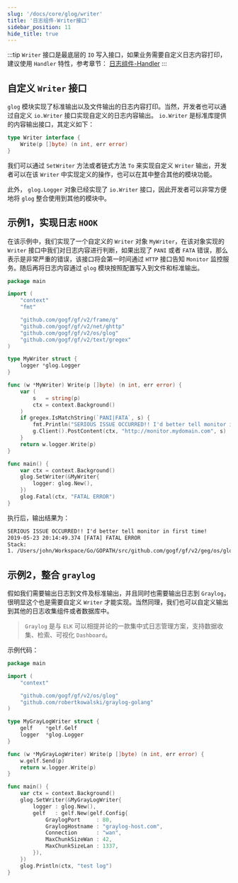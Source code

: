 ```yaml
---
slug: '/docs/core/glog/writer'
title: '日志组件-Writer接口'
sidebar_position: 11
hide_title: true
---
```

:::tip
`Writer` 接口是最底层的 `IO` 写入接口，如果业务需要自定义日志内容打印，建议使用 `Handler` 特性，参考章节： [日志组件-Handler](日志组件-Handler.md)
:::
## 自定义 `Writer` 接口

`glog` 模块实现了标准输出以及文件输出的日志内容打印。当然，开发者也可以通过自定义 `io.Writer` 接口实现自定义的日志内容输出。 `io.Writer` 是标准库提供的内容输出接口，其定义如下：

```go
type Writer interface {
    Write(p []byte) (n int, err error)
}
```

我们可以通过 `SetWriter` 方法或者链式方法 `To` 来实现自定义 `Writer` 输出，开发者可以在该 `Writer` 中实现定义的操作，也可以在其中整合其他的模块功能。

此外， `glog.Logger` 对象已经实现了 `io.Writer` 接口，因此开发者可以非常方便地将 `glog` 整合使用到其他的模块中。

## 示例1，实现日志 `HOOK`

在该示例中，我们实现了一个自定义的 `Writer` 对象 `MyWriter`，在该对象实现的 `Writer` 接口中我们对日志内容进行判断，如果出现了 `PANI` 或者 `FATA` 错误，那么表示是非常严重的错误，该接口将会第一时间通过 `HTTP` 接口告知 `Monitor` 监控服务。随后再将日志内容通过 `glog` 模块按照配置写入到文件和标准输出。

```go
package main

import (
    "context"
    "fmt"

    "github.com/gogf/gf/v2/frame/g"
    "github.com/gogf/gf/v2/net/ghttp"
    "github.com/gogf/gf/v2/os/glog"
    "github.com/gogf/gf/v2/text/gregex"
)

type MyWriter struct {
    logger *glog.Logger
}

func (w *MyWriter) Write(p []byte) (n int, err error) {
    var (
        s   = string(p)
        ctx = context.Background()
    )
    if gregex.IsMatchString(`PANI|FATA`, s) {
        fmt.Println("SERIOUS ISSUE OCCURRED!! I'd better tell monitor in first time!")
        g.Client().PostContent(ctx, "http://monitor.mydomain.com", s)
    }
    return w.logger.Write(p)
}

func main() {
    var ctx = context.Background()
    glog.SetWriter(&MyWriter{
        logger: glog.New(),
    })
    glog.Fatal(ctx, "FATAL ERROR")
}
```

执行后，输出结果为：

```html
SERIOUS ISSUE OCCURRED!! I'd better tell monitor in first time!
2019-05-23 20:14:49.374 [FATA] FATAL ERROR
Stack:
1. /Users/john/Workspace/Go/GOPATH/src/github.com/gogf/gf/v2/geg/os/glog/glog_writer_hook.go:27
```

## 示例2，整合 `graylog`

假如我们需要输出日志到文件及标准输出，并且同时也需要输出日志到 `Graylog`，很明显这个也是需要自定义 `Writer` 才能实现。当然同理，我们也可以自定义输出到其他的日志收集组件或者数据库中。

> `Graylog` 是与 `ELK` 可以相提并论的一款集中式日志管理方案，支持数据收集、检索、可视化 `Dashboard`。

示例代码：

```go
package main

import (
    "context"

    "github.com/gogf/gf/v2/os/glog"
    "github.com/robertkowalski/graylog-golang"
)

type MyGrayLogWriter struct {
    gelf    *gelf.Gelf
    logger  *glog.Logger
}

func (w *MyGrayLogWriter) Write(p []byte) (n int, err error) {
    w.gelf.Send(p)
    return w.logger.Write(p)
}

func main() {
    var ctx = context.Background()
    glog.SetWriter(&MyGrayLogWriter{
        logger : glog.New(),
        gelf   : gelf.New(gelf.Config{
            GraylogPort     : 80,
            GraylogHostname : "graylog-host.com",
            Connection      : "wan",
            MaxChunkSizeWan : 42,
            MaxChunkSizeLan : 1337,
        }),
    })
    glog.Println(ctx, "test log")
}
```